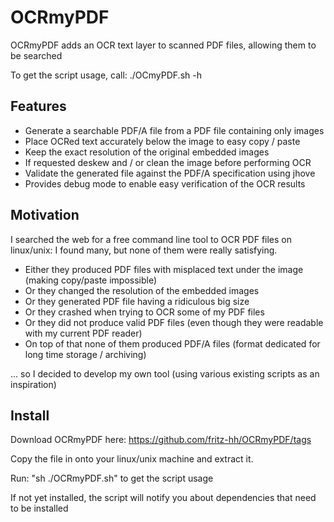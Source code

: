 OCRmyPDF
========

OCRmyPDF adds an OCR text layer to scanned PDF files, allowing them to be searched

To get the script usage, call: ./OCmyPDF.sh -h

Features
--------

- Generate a searchable PDF/A file from a PDF file containing only images
- Place OCRed text accurately below the image to easy copy / paste
- Keep the exact resolution of the original embedded images
- If requested deskew and / or clean the image before performing OCR
- Validate the generated file against the PDF/A specification using jhove
- Provides debug mode to enable easy verification of the OCR results

Motivation
----------

I searched the web for a free command line tool to OCR PDF files on linux/unix:
I found many, but none of them were really satisfying.
- Either they produced PDF files with misplaced text under the image (making copy/paste impossible)
- Or they changed the resolution of the embedded images
- Or they generated PDF file having a ridiculous big size
- Or they crashed when trying to OCR some of my PDF files
- Or they did not produce valid PDF files (even though they were readable with my current PDF reader) 
- On top of that none of them produced PDF/A files (format dedicated for long time storage / archiving)

... so I decided to develop my own tool (using various existing scripts as an inspiration)

Install
--------

Download OCRmyPDF here: https://github.com/fritz-hh/OCRmyPDF/tags

Copy the file in onto your linux/unix machine and extract it.

Run: "sh ./OCRmyPDF.sh" to get the script usage

If not yet installed, the script will notify you about dependencies that need to be installed
